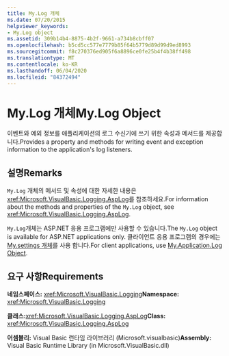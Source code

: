 ```yaml
---
title: My.Log 개체
ms.date: 07/20/2015
helpviewer_keywords:
- My.Log object
ms.assetid: 309b14b4-8875-4b2f-9661-a734b8cbff07
ms.openlocfilehash: b5cd5cc577e7779b85f64b5779d89d99d9ed8993
ms.sourcegitcommit: f8c270376ed905f6a8896ce0fe25b4f4b38ff498
ms.translationtype: MT
ms.contentlocale: ko-KR
ms.lasthandoff: 06/04/2020
ms.locfileid: "84372494"
---
```

# <a name="mylog-object"></a><span data-ttu-id="6d055-102">My.Log 개체</span><span class="sxs-lookup"><span data-stu-id="6d055-102">My.Log Object</span></span>
<span data-ttu-id="6d055-103">이벤트와 예외 정보를 애플리케이션의 로그 수신기에 쓰기 위한 속성과 메서드를 제공합니다.</span><span class="sxs-lookup"><span data-stu-id="6d055-103">Provides a property and methods for writing event and exception information to the application's log listeners.</span></span>  
  
## <a name="remarks"></a><span data-ttu-id="6d055-104">설명</span><span class="sxs-lookup"><span data-stu-id="6d055-104">Remarks</span></span>  
 <span data-ttu-id="6d055-105">`My.Log` 개체의 메서드 및 속성에 대한 자세한 내용은 <xref:Microsoft.VisualBasic.Logging.AspLog>를 참조하세요.</span><span class="sxs-lookup"><span data-stu-id="6d055-105">For information about the methods and properties of the `My.Log` object, see <xref:Microsoft.VisualBasic.Logging.AspLog>.</span></span>  
  
 <span data-ttu-id="6d055-106">`My.Log`개체는 ASP.NET 응용 프로그램에만 사용할 수 있습니다.</span><span class="sxs-lookup"><span data-stu-id="6d055-106">The `My.Log` object is available for ASP.NET applications only.</span></span> <span data-ttu-id="6d055-107">클라이언트 응용 프로그램의 경우에는 [My.settings 개체](my-application-log-object.md)를 사용 합니다.</span><span class="sxs-lookup"><span data-stu-id="6d055-107">For client applications, use [My.Application.Log Object](my-application-log-object.md).</span></span>  
  
## <a name="requirements"></a><span data-ttu-id="6d055-108">요구 사항</span><span class="sxs-lookup"><span data-stu-id="6d055-108">Requirements</span></span>  
 <span data-ttu-id="6d055-109">**네임스페이스:** <xref:Microsoft.VisualBasic.Logging></span><span class="sxs-lookup"><span data-stu-id="6d055-109">**Namespace:** <xref:Microsoft.VisualBasic.Logging></span></span>  
  
 <span data-ttu-id="6d055-110">**클래스:**<xref:Microsoft.VisualBasic.Logging.AspLog></span><span class="sxs-lookup"><span data-stu-id="6d055-110">**Class:** <xref:Microsoft.VisualBasic.Logging.AspLog></span></span>  
  
 <span data-ttu-id="6d055-111">**어셈블리:** Visual Basic 런타임 라이브러리 (Microsoft.visualbasic)</span><span class="sxs-lookup"><span data-stu-id="6d055-111">**Assembly:** Visual Basic Runtime Library (in Microsoft.VisualBasic.dll)</span></span>
